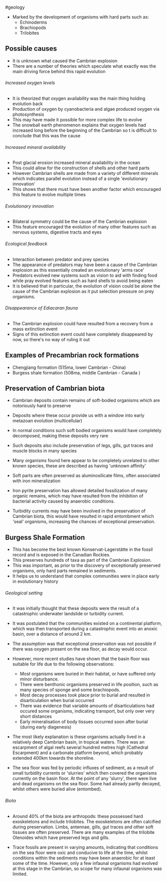 #geology 
- Marked by the development of organisms with hard parts such as:
    - Echinoderms
    - Brachiopods
    - Trilobites

## Possible causes
- It is unknown what caused the Cambrian explosion
- There are a number of theories which speculate what exactly was the main driving force behind this rapid evolution

###### Increased oxygen levels
- It is theorized that oxygen availability was the main thing holding evolution back
- Production of oxygen by cyanobacteria and algae produced oxygen via photosynthesis
- This may have made it possible for more complex life to evolve
- The snowball earth phenomenon explains that oxygen levels had increased long before the beginning of the Cambrian so t is difficult to conclude that this was the cause

###### Increased mineral availability
- Post glacial erosion increased mineral availability in the ocean
- This could allow for the construction of shells and other hard parts
- However Cambrian shells are made from a variety of different minerals which indicates parallel evolution instead of a single 'evolutionary innovation'
- This shows that there must have been another factor which encouraged this feature to evolve multiple times

###### Evolutionary innovation
- Bilateral symmetry could be the cause of the Cambrian explosion
- This feature encouraged the evolution of many other features such as nervous systems, digestive tracts and eyes

###### Ecological feedback
- Interaction between predator and prey species
- The appearance of predators may have been a cause of the Cambrian explosion as this essentially created an evolutionary 'arms race' 
- Predators evolved new systems such as vision to aid with finding food while pray evolved features such as hard shells to avoid being eaten
- It is believed that in particular, the evolution of vision could be alone the cause of the Cambrian explosion as it put selection pressure on prey organisms.

###### Disappearance of Ediacaran fauna
- The Cambrian explosion could have resulted from a recovery from a mass extinction event
- Signs of this extinction event could have completely disappeared by now, so there's no way of ruling it out

## Examples of Precambrian rock formations
- Chengjiang formation (515ma, lower Cambrian - China)
- Burgess shale formation (508ma, middle Cambrian - Canada )

## Preservation of Cambrian biota
- Cambrian deposits contain remains of soft-bodied organisms which are notoriously hard to preserve
- Deposits where these occur provide us with a window into early metazoan evolution (multicellular)
- In normal conditions such soft bodied organisms would have completely decomposed, making these deposits very rare
- Such deposits also include preservation of legs, gills, gut traces and muscle blocks in many species
- Many organisms found here appear to be completely unrelated to other known species, these are described as having 'unknown affinity'

- Soft parts are often preserved as aluminosilicate films, often associated with iron mineralization
- Iron pyrite preservation has allowed detailed fossilization of many organic remains, which may have resulted from the inhibition of bacterial activity caused by anaerobic conditions.
- Turbidity currents may have been involved in the preservation of Cambrian biota, this would have resulted in rapid entombment which 'seal' organisms, increasing the chances of exceptional preservation.

## Burgess Shale Formation
- This has become the best known Konservat-Lagerstätte in the fossil record and is exposed in the Canadian Rockies. 
- This preserves hundreds of taxa as part of the Cambrian Explosion. 
- This was important, as prior to the discovery of exceptionally preserved organisms, only hard parts remained in sediments. 
- It helps us to understand that complex communities were in place early in evolutionary history

###### Geological setting
- It was initially thought that these deposits were the result of a catastrophic underwater landslide or turbidity current. 
- It was postulated that the communities existed on a continental platform, which was then transported during a catastrophic event into an anoxic basin, over a distance of around 2 km. 
- The assumption was that exceptional preservation was not possible if there was oxygen present on the sea floor, as decay would occur.
- However, more recent studies have shown that the basin floor was suitable for life due to the following observations:
    - Most organisms were buried in their habitat, or have suffered only minor disturbance.
    - There were benthonic organisms preserved in life position, such as many species of sponge and some brachiopods.
    - Most decay processes took place prior to burial and resulted in disarticulation when burial occurred
    - There was evidence that variable amounts of disarticulations had occured some organisms, indicating transport, but only over very short distances
    - Early mineralisation of body tissues occurred soon after burial (during early diagenesis)

- The most likely explanation is these organisms actually lived in a relatively deep Cambrian basin, in tropical waters. There was an escarpment of algal reefs several hundred metres high (Cathedral Escarpment) and a carbonate platform beyond, which probably extended 400km towards the shoreline.
- The sea floor was fed by periodic influxes of sediment, as a result of small turbidity currents or 'slurries' which then covered the organisms currently on the basin floor. At the point of any 'slurry', there were live and dead organisms on the sea floor. Some had already partly decayed, whilst others were buried alive (entombed).

###### Biota
- Around 40% of the biota are arthropods: these possessed hard exoskeletons and include trilobites. The exoskeletons are often calcified during preservation. Limbs, antennae, gills, gut traces and other soft tissues are often preserved. There are many examples of the trilobite Olenoides which have preserved legs and gills.

- Trace fossils are present in varying amounts, indicating that conditions on the sea floor were oxic and conducive to life at the time, whilst conditions within the sediments may have been anaerobic for at least some of the time. However, only a few infaunal organisms had evolved at this stage in the Cambrian, so scope for many infaunal organisms was limited.


